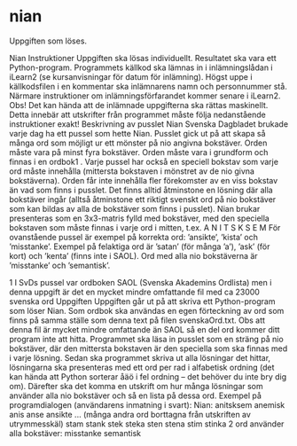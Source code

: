 # nian
Uppgiften som löses.

Nian
Instruktioner
Uppgiften ska lösas individuellt.
Resultatet ska vara ett Python-program. Programmets källkod ska lämnas in i inlämningslådan
i iLearn2 (se kursanvisningar för datum för inlämning).
Högst uppe i källkodsfilen i en kommentar ska inlämnarens namn och personnummer stå.
Närmare instruktioner om inlämningsförfarandet kommer senare i iLearn2.
Obs! Det kan hända att de inlämnade uppgifterna ska rättas maskinellt. Detta innebär att
utskrifter från programmet måste följa nedanstående instruktioner exakt!
Beskrivning av pusslet Nian
Svenska Dagbladet brukade varje dag ha ett pussel som hette Nian. Pusslet gick ut på att
skapa så många ord som möjligt ur ett mönster på nio angivna bokstäver.
Orden måste vara på minst fyra bokstäver.
Orden måste vara i grundform och finnas i en ordbok1
.
Varje pussel har också en speciell bokstav som varje ord måste innehålla (mittersta bokstaven
i mönstret av de nio givna bokstäverna).
Orden får inte innehålla fler förekomster av en viss bokstav än vad som finns i pusslet.
Det finns alltid åtminstone en lösning där alla bokstäver ingår (alltså åtminstone ett riktigt
svenskt ord på nio bokstäver som kan bildas av alla de bokstäver som finns i pusslet).
Nian brukar presenteras som en 3x3-matris fylld med bokstäver, med den speciella bokstaven
som måste finnas i varje ord i mitten, t.ex.
A N I
T S K
S E M
För ovanstående pussel är exempel på korrekta ord: ’ansikte’, ’kista’ och ’misstanke’.
Exempel på felaktiga ord är ’satan’ (för många ’a’), ’ask’ (för kort) och ’kenta’ (finns inte i
SAOL). Ord med alla nio bokstäverna är ’misstanke’ och ’semantisk’.

1
I SvDs pussel var ordboken SAOL (Svenska Akademins Ordlista) men i denna uppgift är det en mycket mindre
omfattande fil med ca 23000 svenska ord 
Uppgiften
Uppgiften går ut på att skriva ett Python-program som löser Nian. Som ordbok ska användas
en egen förteckning av ord som finns på samma ställe som denna text på filen
svenskaOrd.txt. Obs att denna fil är mycket mindre omfattande än SAOL så en del ord
kommer ditt program inte att hitta.
Programmet ska läsa in pusslet som en sträng på nio bokstäver, där den mittersta bokstaven är
den speciella som ska finnas med i varje lösning. Sedan ska programmet skriva ut alla
lösningar det hittar, lösningarna ska presenteras med ett ord per rad i alfabetisk ordning (det
kan hända att Python sorterar åäö i fel ordning – det behöver du inte bry dig om).
Därefter ska det komma en utskrift om hur många lösningar som använder alla nio bokstäver
och så en lista på dessa ord.
Exempel på programdialogen (användarens inmatning i svart):
Nian: anitsksem
anemisk
anis
anse
ansikte
... (många andra ord borttagna från utskriften av utrymmesskäl)
stam
stank
stek
steka
sten
stena
stim
stinka
2 ord använder alla bokstäver:
misstanke
semantisk